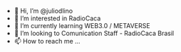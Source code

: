 - 👋 Hi, I’m @juliodlino
- 👀 I’m interested in RadioCaca
- 🌱 I’m currently learning WEB3.0 / METAVERSE
- 💞️ I’m looking to Comunication Staff - RadioCaca Brasil
- 📫 How to reach me ...
